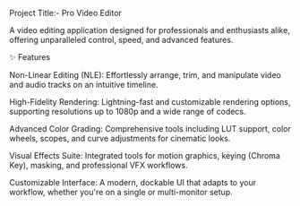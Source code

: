  Project Title:- Pro Video Editor

A video editing application designed for professionals and enthusiasts alike, offering unparalleled control, speed, and advanced features.

✨ Features

Non-Linear Editing (NLE): Effortlessly arrange, trim, and manipulate video and audio tracks on an intuitive timeline.

High-Fidelity Rendering: Lightning-fast and customizable rendering options, supporting resolutions up to 1080p and a wide range of codecs.

Advanced Color Grading: Comprehensive tools including LUT support, color wheels, scopes, and curve adjustments for cinematic looks.

Visual Effects Suite: Integrated tools for motion graphics, keying (Chroma Key), masking, and professional VFX workflows.

Customizable Interface: A modern, dockable UI that adapts to your workflow, whether you're on a single or multi-monitor setup.

